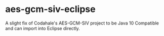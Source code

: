 # aes-gcm-siv-eclipse
A slight fix of Codahale's AES-GCM-SIV project to be Java 10 Compatible and can import into Eclipse directly.

